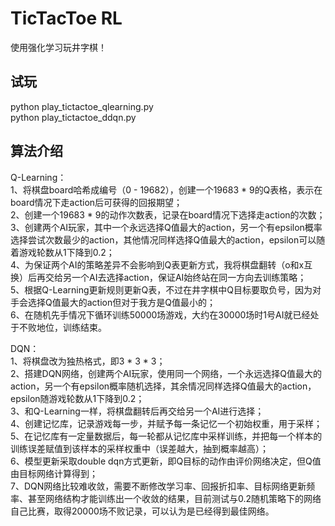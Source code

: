 # TicTacToe RL
使用强化学习玩井字棋！  

## 试玩
python play_tictactoe_qlearning.py  
python play_tictactoe_ddqn.py  

## 算法介绍
Q-Learning：  
1、将棋盘board哈希成编号（0 - 19682），创建一个19683 * 9的Q表格，表示在board情况下走action后可获得的回报期望；  
2、创建一个19683 * 9的动作次数表，记录在board情况下选择走action的次数；  
3、创建两个AI玩家，其中一个永远选择Q值最大的action，另一个有epsilon概率选择尝试次数最少的action，其他情况同样选择Q值最大的action，epsilon可以随着游戏轮数从1下降到0.2；  
4、为保证两个AI的策略差异不会影响到Q表更新方式，我将棋盘翻转（o和x互换）后再交给另一个AI去选择action，保证AI始终站在同一方向去训练策略；  
5、根据Q-Learning更新规则更新Q表，不过在井字棋中Q目标要取负号，因为对手会选择Q值最大的action但对于我方是Q值最小的；  
6、在随机先手情况下循环训练50000场游戏，大约在30000场时1号AI就已经处于不败地位，训练结束。

DQN：  
1、将棋盘改为独热格式，即3 * 3 * 3；  
2、搭建DQN网络，创建两个AI玩家，使用同一个网络，一个永远选择Q值最大的action，另一个有epsilon概率随机选择，其余情况同样选择Q值最大的action，epsilon随游戏轮数从1下降到0.2；  
3、和Q-Learning一样，将棋盘翻转后再交给另一个AI进行选择；  
4、创建记忆库，记录游戏每一步，并赋予每一条记忆一个初始权重，用于采样；  
5、在记忆库有一定量数据后，每一轮都从记忆库中采样训练，并把每一个样本的训练误差赋值到该样本的采样权重中（误差越大，抽到概率越高）；  
6、模型更新采取double dqn方式更新，即Q目标的动作由评价网络决定，但Q值由目标网络计算得到；  
7、DQN网络比较难收敛，需要不断修改学习率、回报折扣率、目标网络更新频率、甚至网络结构才能训练出一个收敛的结果，目前测试与0.2随机策略下的网络自己比赛，取得20000场不败记录，可以认为是已经得到最佳网络。
